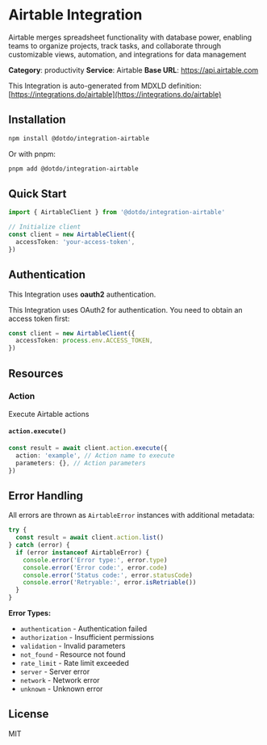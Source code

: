 # Airtable Integration

Airtable merges spreadsheet functionality with database power, enabling teams to organize projects, track tasks, and collaborate through customizable views, automation, and integrations for data management

**Category**: productivity
**Service**: Airtable
**Base URL**: https://api.airtable.com

This Integration is auto-generated from MDXLD definition: [https://integrations.do/airtable](https://integrations.do/airtable)

## Installation

```bash
npm install @dotdo/integration-airtable
```

Or with pnpm:

```bash
pnpm add @dotdo/integration-airtable
```

## Quick Start

```typescript
import { AirtableClient } from '@dotdo/integration-airtable'

// Initialize client
const client = new AirtableClient({
  accessToken: 'your-access-token',
})
```

## Authentication

This Integration uses **oauth2** authentication.

This Integration uses OAuth2 for authentication. You need to obtain an access token first:

```typescript
const client = new AirtableClient({
  accessToken: process.env.ACCESS_TOKEN,
})
```

## Resources

### Action

Execute Airtable actions

#### `action.execute()`

```typescript
const result = await client.action.execute({
  action: 'example', // Action name to execute
  parameters: {}, // Action parameters
})
```

## Error Handling

All errors are thrown as `AirtableError` instances with additional metadata:

```typescript
try {
  const result = await client.action.list()
} catch (error) {
  if (error instanceof AirtableError) {
    console.error('Error type:', error.type)
    console.error('Error code:', error.code)
    console.error('Status code:', error.statusCode)
    console.error('Retryable:', error.isRetriable())
  }
}
```

**Error Types:**

- `authentication` - Authentication failed
- `authorization` - Insufficient permissions
- `validation` - Invalid parameters
- `not_found` - Resource not found
- `rate_limit` - Rate limit exceeded
- `server` - Server error
- `network` - Network error
- `unknown` - Unknown error

## License

MIT
